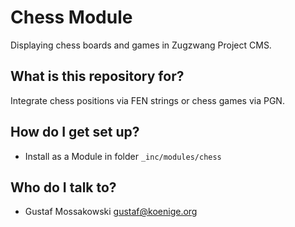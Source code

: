 # Chess Module

Displaying chess boards and games in Zugzwang Project CMS.

## What is this repository for?

Integrate chess positions via FEN strings or chess games via PGN.

## How do I get set up?

* Install as a Module in folder `_inc/modules/chess`

## Who do I talk to?

* Gustaf Mossakowski <gustaf@koenige.org>
